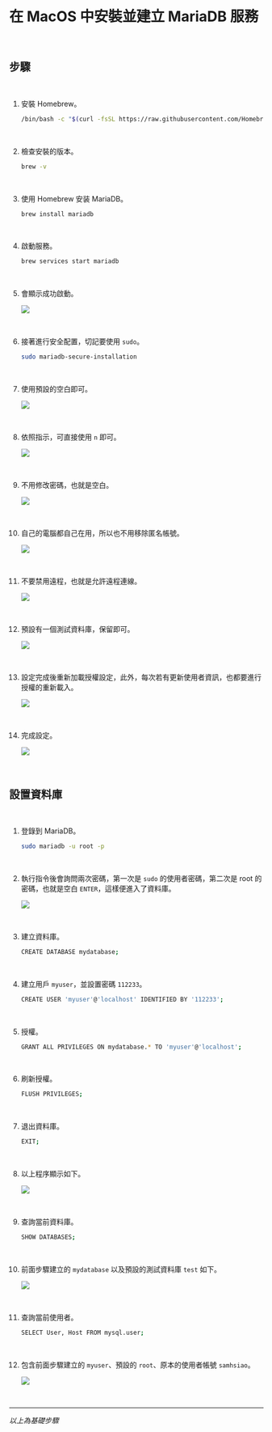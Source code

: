 # 在 MacOS 中安裝並建立 MariaDB 服務

<br>

## 步驟

<br>

1. 安裝 Homebrew。

    ```bash
    /bin/bash -c "$(curl -fsSL https://raw.githubusercontent.com/Homebrew/install/HEAD/install.sh)"
    ```

<br>

2. 檢查安裝的版本。
    
    ```bash
    brew -v
    ```
<br>

3. 使用 Homebrew 安装 MariaDB。

    ```bash
    brew install mariadb
    ```

<br>

4. 啟動服務。

    ```bash
    brew services start mariadb
    ```

<br>

5. 會顯示成功啟動。

    ![](images/img_01.png)

<br>

6. 接著進行安全配置，切記要使用 `sudo`。

    ```bash
    sudo mariadb-secure-installation
    ```

<br>

7. 使用預設的空白即可。

    ![](images/img_02.png)

<br>

8. 依照指示，可直接使用 `n` 即可。

    ![](images/img_03.png)

<br>

9. 不用修改密碼，也就是空白。

    ![](images/img_04.png)

<br>

10. 自己的電腦都自己在用，所以也不用移除匿名帳號。

    ![](images/img_05.png)

<br>

11. 不要禁用遠程，也就是允許遠程連線。

    ![](images/img_06.png)

<br>

12. 預設有一個測試資料庫，保留即可。

    ![](images/img_07.png)

<br>

13. 設定完成後重新加載授權設定，此外，每次若有更新使用者資訊，也都要進行授權的重新載入。

    ![](images/img_08.png)

<br>

14. 完成設定。

    ![](images/img_09.png)

<br>

## 設置資料庫

<br>

1. 登錄到 MariaDB。

    ```bash 
    sudo mariadb -u root -p
    ```

<br>

2. 執行指令後會詢問兩次密碼，第一次是 `sudo` 的使用者密碼，第二次是 root 的密碼，也就是空白 `ENTER`，這樣便進入了資料庫。

    ![](images/img_10.png)

<br>

3. 建立資料庫。

    ```bash
    CREATE DATABASE mydatabase;
    ```

<br>

4. 建立用戶 `myuser`，並設置密碼 `112233`。

    ```bash
    CREATE USER 'myuser'@'localhost' IDENTIFIED BY '112233';
    ```

<br>

5. 授權。

    ```bash
    GRANT ALL PRIVILEGES ON mydatabase.* TO 'myuser'@'localhost';
    ```

<br>

6. 刷新授權。

    ```bash
    FLUSH PRIVILEGES;
    ```

<br>

7. 退出資料庫。

    ```bash
    EXIT;
    ```

<br>

8. 以上程序顯示如下。

    ![](images/img_11.png)

<br>

9. 查詢當前資料庫。

    ```bash
    SHOW DATABASES;
    ```

<br>

10. 前面步驟建立的 `mydatabase` 以及預設的測試資料庫 `test` 如下。

    ![](images/img_12.png)

<br>

11. 查詢當前使用者。

    ```bash
    SELECT User, Host FROM mysql.user;
    ```

<br>

12. 包含前面步驟建立的 `myuser`、預設的 `root`、原本的使用者帳號 `samhsiao`。

    ![](images/img_13.png)

<br>

---

_以上為基礎步驟_